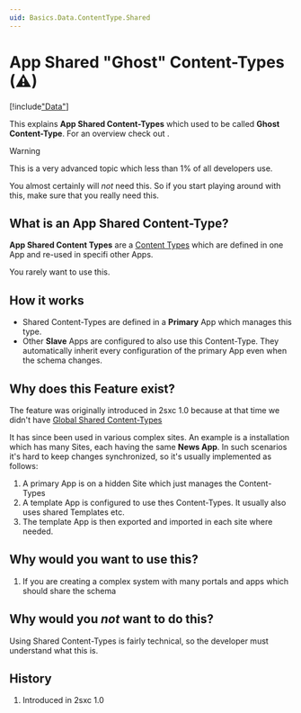 ```yaml
---
uid: Basics.Data.ContentType.Shared
---
```


# App Shared "Ghost" Content-Types (⚠)

[!include["Data"](_shared-content-types.md)]

This explains **App Shared Content-Types** which used to be called **Ghost Content-Type**. For an overview check out [](xref:Basics.Data.Index).

> [!WARNING]
> This is a very advanced topic which less than 1% of all developers use. 
> 
> You almost certainly will _not_ need this. So if you start playing around with this, 
> make sure that you really need this. 

## What is an App Shared Content-Type?

**App Shared Content Types** are a [Content Types](xref:Basics.Data.ContentType) which are defined in one App and re-used in specifi other Apps. 

You rarely want to use this. 

## How it works

* Shared Content-Types are defined in a **Primary** App which manages this type. 
* Other **Slave** Apps are configured to also use this Content-Type. They automatically inherit every configuration of the primary App even when the schema changes. 

## Why does this Feature exist?

The feature was originally introduced in 2sxc 1.0 because at that time we didn't have [Global Shared Content-Types](xref:Basics.Data.ContentType.GlobalShared)

It has since been used in various complex sites. An example is a installation which has many Sites, each having the same **News App**. In such scenarios it's hard to keep changes synchronized, so it's usually implemented as follows:

1. A primary App is on a hidden Site which just manages the Content-Types
1. A template App is configured to use thes Content-Types. It usually also uses shared Templates etc.
1. The template App is then exported and imported in each site where needed. 

## Why would you want to use this?

1. If you are creating a complex system with many portals and apps which should share the schema

## Why would you _not_ want to do this?

Using Shared Content-Types is fairly technical, so the developer must understand what this is. 


## History

1. Introduced in 2sxc 1.0
